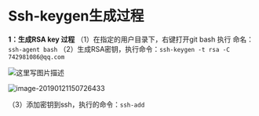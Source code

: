# Ssh-keygen生成过程

**1：生成RSA key 过程**
（1）在指定的用户目录下，右键打开git bash 执行 命名：`ssh-agent bash`
（2）生成RSA密钥，执行命令：`ssh-keygen -t rsa -C 742981086@qq.com`

![这里写图片描述](/Users/loveagri/Note/images/20161120145047649.png)



![image-20190121150726433](/Users/loveagri/Note/images/image-20190121150726433.png)



（3）添加密钥到ssh，执行的命令：`ssh-add`